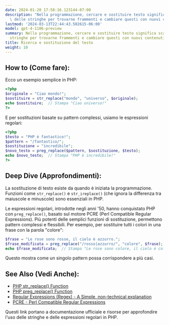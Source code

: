 ```yaml
---
date: 2024-01-20 17:58:16.123144-07:00
description: "Nella programmazione, cercare e sostituire testo significa scansionare\
  \ delle stringhe per trovarne frammenti e cambiare questi con nuovi contenuti. I\u2026"
lastmod: '2024-03-13T22:44:43.502615-06:00'
model: gpt-4-1106-preview
summary: Nella programmazione, cercare e sostituire testo significa scansionare delle
  stringhe per trovarne frammenti e cambiare questi con nuovi contenuti.
title: Ricerca e sostituzione del testo
weight: 10
---
```


## How to (Come fare):
Ecco un esempio semplice in PHP:

```PHP
<?php
$originale = "Ciao mondo!";
$sostituire = str_replace("mondo", "universo", $originale);
echo $sostituire;  // Stampa "Ciao universo!"
?>
```
E per sostituzioni basate su pattern complessi, usiamo le espressioni regolari:

```PHP
<?php
$testo = "PHP è fantastico!";
$pattern = "/fantastico/";
$sostituzione = "incredibile";
$novo_testo = preg_replace($pattern, $sostituzione, $testo);
echo $novo_testo;  // Stampa "PHP è incredibile!"
?>
```

## Deep Dive (Approfondimenti):
La sostituzione di testo esiste da quando è iniziata la programmazione. Funzioni come `str_replace()` e `str_ireplace()` (che ignora la differenza tra maiuscole e minuscole) sono essenziali in PHP. 

Le espressioni regolari, introdotte negli anni '50, hanno conquistato PHP con `preg_replace()`, basato sul motore PCRE (Perl Compatible Regular Expressions). Più potenti delle semplici funzioni di sostituzione, permettono pattern complessi e flessibili. Per esempio, per sostituire tutti i colori in una frase con la parola "colore":

```PHP
$frase = "Le rose sono rosse, il cielo è azzurro.";
$frase_modificata = preg_replace("/rosso|azzurro/", "colore", $frase);
echo $frase_modificata;  // Stampa "Le rose sono colore, il cielo è colore."
```
Questo mostra come un singolo pattern possa corrispondere a più casi.

## See Also (Vedi Anche):
- [PHP str_replace() Function](https://www.php.net/manual/en/function.str-replace.php)
- [PHP preg_replace() Function](https://www.php.net/manual/en/function.preg-replace.php)
- [Regular Expressions (Regex) - A Simple, non-technical explanation](https://www.regular-expressions.info/)
- [PCRE - Perl Compatible Regular Expressions](https://www.pcre.org/)

Questi link portano a documentazione ufficiale e risorse per approfondire l'uso delle stringhe e delle espressioni regolari in PHP.
